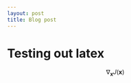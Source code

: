```yaml
---
layout: post
title: Blog post
---
```


# Testing out latex

$$ \nabla_\boldsymbol{x} J(\boldsymbol{x}) $$
